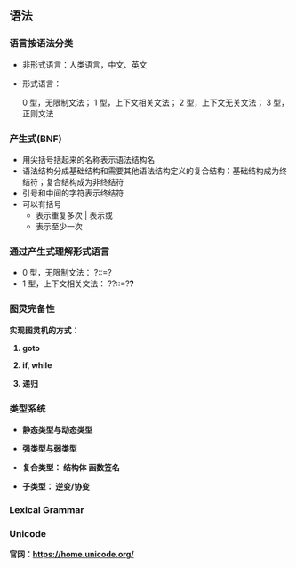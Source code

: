 ## 语法

### 语言按语法分类

- 非形式语言：人类语言，中文、英文

- 形式语言：

  0 型，无限制文法；
  1 型，上下文相关文法；
  2 型，上下文无关文法；
  3 型，正则文法

### 产生式(BNF)

- 用尖括号括起来的名称表示语法结构名
- 语法结构分成基础结构和需要其他语法结构定义的复合结构：基础结构成为终结符；复合结构成为非终结符
- 引号和中间的字符表示终结符
- 可以有括号
  * 表示重复多次
  | 表示或
  + 表示至少一次

### 通过产生式理解形式语言

- 0 型，无限制文法：
  ?::=? 
- 1 型，上下文相关文法：
  ?<A>?::=?<B>?

###   图灵完备性

实现图灵机的方式：

1. goto

2. if, while

3. 递归

### 类型系统

-   静态类型与动态类型

-   强类型与弱类型

-   复合类型：  结构体 函数签名

-   子类型：
    逆变/协变

### Lexical Grammar

  ### Unicode

  官网：https://home.unicode.org/
